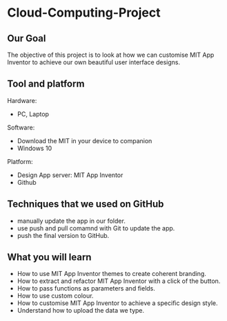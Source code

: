 # Cloud-Computing-Project

## Our Goal

The objective of this project is to look at how we can customise MIT App Inventor to achieve our own beautiful user interface designs.

## Tool and platform

Hardware: 
- PC, Laptop

Software:
- Download the MIT in your device to companion
- Windows 10

Platform:
- Design App server: MIT App Inventor
- Github

## Techniques that we used on GitHub

- manually update the app in our folder.
- use push and pull comamnd with Git to update the app.
- push the final version to GitHub.

## What you will learn

- How to use MIT App Inventor themes to create coherent branding.
- How to extract and refactor MIT App Inventor with a click of the button.
- How to pass functions as parameters and fields.
- How to use custom colour.
- How to customise MIT App Inventor to achieve a specific design style.
- Understand how to upload the data we type.
